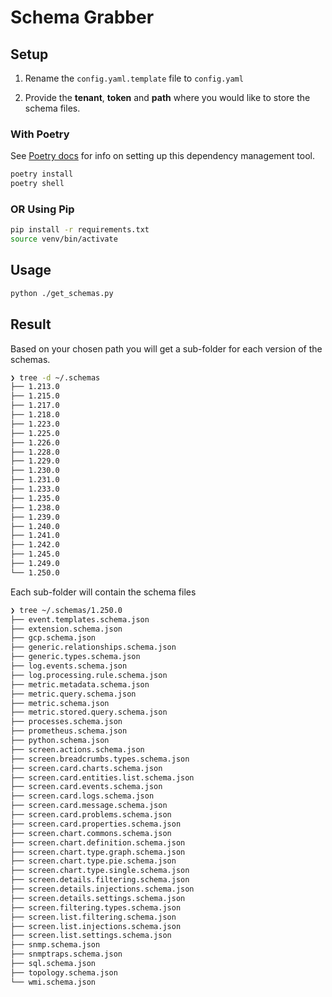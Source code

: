 # Schema Grabber


## Setup

1. Rename the `config.yaml.template` file to `config.yaml` 

2. Provide the **tenant**, **token** and **path** where you would like to store the schema files.
   
### With Poetry 

See [Poetry docs](https://python-poetry.org/docs/) for info on setting up this dependency management tool.

```zsh
poetry install
poetry shell
```

### OR Using Pip 

```zsh
pip install -r requirements.txt
source venv/bin/activate
```


## Usage

```zsh
python ./get_schemas.py
```

## Result

Based on your chosen path you will get a sub-folder for each version of the schemas.

```zsh
❯ tree -d ~/.schemas
├── 1.213.0
├── 1.215.0
├── 1.217.0
├── 1.218.0
├── 1.223.0
├── 1.225.0
├── 1.226.0
├── 1.228.0
├── 1.229.0
├── 1.230.0
├── 1.231.0
├── 1.233.0
├── 1.235.0
├── 1.238.0
├── 1.239.0
├── 1.240.0
├── 1.241.0
├── 1.242.0
├── 1.245.0
├── 1.249.0
└── 1.250.0
```

Each sub-folder will contain the schema files

```zsh
❯ tree ~/.schemas/1.250.0
├── event.templates.schema.json
├── extension.schema.json
├── gcp.schema.json
├── generic.relationships.schema.json
├── generic.types.schema.json
├── log.events.schema.json
├── log.processing.rule.schema.json
├── metric.metadata.schema.json
├── metric.query.schema.json
├── metric.schema.json
├── metric.stored.query.schema.json
├── processes.schema.json
├── prometheus.schema.json
├── python.schema.json
├── screen.actions.schema.json
├── screen.breadcrumbs.types.schema.json
├── screen.card.charts.schema.json
├── screen.card.entities.list.schema.json
├── screen.card.events.schema.json
├── screen.card.logs.schema.json
├── screen.card.message.schema.json
├── screen.card.problems.schema.json
├── screen.card.properties.schema.json
├── screen.chart.commons.schema.json
├── screen.chart.definition.schema.json
├── screen.chart.type.graph.schema.json
├── screen.chart.type.pie.schema.json
├── screen.chart.type.single.schema.json
├── screen.details.filtering.schema.json
├── screen.details.injections.schema.json
├── screen.details.settings.schema.json
├── screen.filtering.types.schema.json
├── screen.list.filtering.schema.json
├── screen.list.injections.schema.json
├── screen.list.settings.schema.json
├── snmp.schema.json
├── snmptraps.schema.json
├── sql.schema.json
├── topology.schema.json
└── wmi.schema.json
```